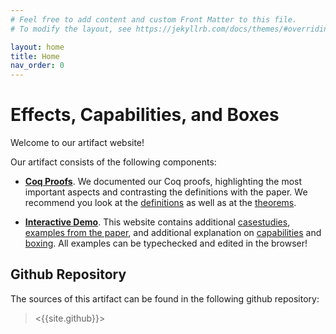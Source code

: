 ```yaml
---
# Feel free to add content and custom Front Matter to this file.
# To modify the layout, see https://jekyllrb.com/docs/themes/#overriding-theme-defaults

layout: home
title: Home
nav_order: 0
---
```



# Effects, Capabilities, and Boxes

Welcome to our artifact website!

Our artifact consists of the following components:

- [**Coq Proofs**](proofs/). We documented our Coq proofs, highlighting the most important aspects and contrasting the definitions with the paper.
  We recommend you look at the [definitions](./proofs/Top.SystemC.Definitions.html) as well as at the [theorems](./proofs/Top.SystemC.Soundness.html).

- [**Interactive Demo**](tutorial/index.html). This website contains additional [casestudies](casestudies.html), [examples from the paper](paper.html),
  and additional explanation on [capabilities](capability) and [boxing](boxing). All examples can be typechecked and edited in the browser!

## Github Repository
The sources of this artifact can be found in the following github repository:

> <{{site.github}}>